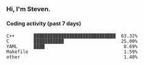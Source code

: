 ### Hi, I'm Steven.

#### Coding activity (past 7 days)
```
C++       ▓▓▓▓▓▓▓▓▓▓▓▓▓▓▓▓▓▓▓▓▓▓▓▓▓▓▓▓▓▓  63.32%
C         ▓▓▓▓▓▓▓▓▓▓▓                     25.00%
YAML      ▓▓▓▓                             8.69%
Makefile                                   1.59%
other                                      1.40%
```
